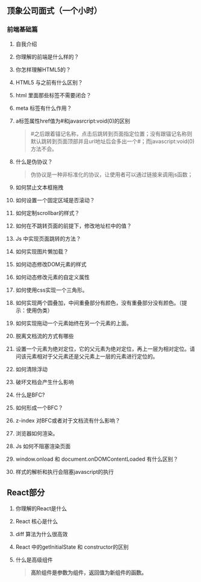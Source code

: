 ## 顶象公司面式（一个小时）

### 前端基础篇

1. 自我介绍

2. 你理解的前端是什么样的？

3. 你怎样理解HTML5的？

4. HTML5 与之前有什么区别？

5. html 里面那些标签不需要闭合？

6. meta 标签有什么作用？

7. a标签属性href值为#和javasrcript:void(0)的区别

   > #之后跟着锚记名称，点击后跳转到页面指定位置；没有跟锚记名称则默认跳转到页面顶部并且url地址后会多出一个#；而javascript:void(0)方法不会。

8. 什么是伪协议？

   > 伪协议是一种非标准化的协议，让使用者可以通过链接来调用js函数； 

9. 如何禁止文本框拖拽

10. 如何设置一个固定区域是否滚动？

11. 如何定制scrollbar的样式？

12. 如何在不跳转页面的前提下，修改地址栏中的值？

13. Js 中实现页面跳转的方法？

14. 如何实现图片懒加载？

15. 如何动态修改DOM元素的样式

16. 如何动态修改元素的自定义属性

17. 如何使用css实现一个三角形。

18. 如何实现两个圆叠加，中间重叠部分有颜色，没有重叠部分没有颜色。（提示：使用伪类）

19. 如何实现拖动一个元素始终在另一个元素的上面。

20. 脱离文档流的方式有哪些

21. 设置一个元素为绝对定位，它的父元素为绝对定位，再上一层为相对定位。请问该元素相对于父元素还是父元素上一层的元素进行定位的。

22. 如何清除浮动

23. 破坏文档会产生什么影响

24. 什么是BFC?

25. 如何形成一个BFC？

26. z-index 对BFC或者对于文档流有什么影响？

27. 浏览器如何渲染。

28. Js 如何不阻塞渲染页面

29. window.onload 和 document.onDOMContentLoaded 有什么区别？

30. 样式的解析和执行会阻塞javascript的执行

## React部分

1. 你理解的React是什么

2. React 核心是什么

3. diff 算法为什么很高效

4. React 中的getInitialState 和 constructor的区别

5. 什么是高级组件

   > **高阶组件是参数为组件，返回值为新组件的函数。**

